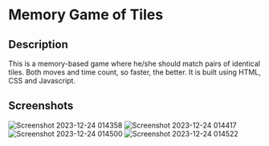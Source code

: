 # Memory Game of Tiles
## Description
This is a memory-based game where he/she should match pairs of identical tiles. Both moves and time count, so faster, the better. It is built using HTML, CSS and Javascript.
## Screenshots

![Screenshot 2023-12-24 014358](https://github.com/Yarlin16/Javascript-projects-fork/assets/119430739/6e78e8a5-d496-4918-9b01-79ff308f7b5e)
![Screenshot 2023-12-24 014417](https://github.com/Yarlin16/Javascript-projects-fork/assets/119430739/013ac2a2-3390-4be4-8aa1-6242c23c489a)
![Screenshot 2023-12-24 014500](https://github.com/Yarlin16/Javascript-projects-fork/assets/119430739/62cfea3a-6753-429a-9b11-d44d82a98055)
![Screenshot 2023-12-24 014522](https://github.com/Yarlin16/Javascript-projects-fork/assets/119430739/a18c9d6d-d306-4378-92f7-b11109833ff2)
